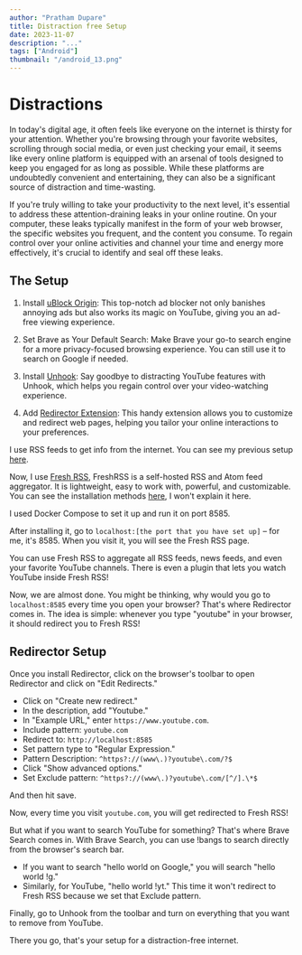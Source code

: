 ```yaml
---
author: "Pratham Dupare"
title: Distraction free Setup
date: 2023-11-07
description: "..."
tags: ["Android"]
thumbnail: "/android_13.png"
---
```


# Distractions

In today's digital age, it often feels like everyone on the internet is thirsty for your attention. Whether you're browsing through your favorite websites, scrolling through social media, or even just checking your email, it seems like every online platform is equipped with an arsenal of tools designed to keep you engaged for as long as possible. While these platforms are undoubtedly convenient and entertaining, they can also be a significant source of distraction and time-wasting.

If you're truly willing to take your productivity to the next level, it's essential to address these attention-draining leaks in your online routine. On your computer, these leaks typically manifest in the form of your web browser, the specific websites you frequent, and the content you consume. To regain control over your online activities and channel your time and energy more effectively, it's crucial to identify and seal off these leaks.

## The Setup

1. Install [uBlock Origin](https://chrome.google.com/webstore/detail/ublock-origin/cjpalhdlnbpafiamejdnhcphjbkeiagm): This top-notch ad blocker not only banishes annoying ads but also works its magic on YouTube, giving you an ad-free viewing experience.

2. Set Brave as Your Default Search: Make Brave your go-to search engine for a more privacy-focused browsing experience. You can still use it to search on Google if needed.

3. Install [Unhook](https://chrome.google.com/webstore/detail/unhook-remove-youtube-rec/khncfooichmfjbepaaaebmommgaepoid): Say goodbye to distracting YouTube features with Unhook, which helps you regain control over your video-watching experience.

4. Add [Redirector Extension](https://chrome.google.com/webstore/detail/redirector/ocgpenflpmgnfapjedencafcfakcekcd): This handy extension allows you to customize and redirect web pages, helping you tailor your online interactions to your preferences.

I use RSS feeds to get info from the internet. You can see my previous setup [here](https://fosspage.com/posts/consume-web-in-a-better-way/).

Now, I use [Fresh RSS](https://freshrss.org/index.html), FreshRSS is a self-hosted RSS and Atom feed aggregator. It is lightweight, easy to work with, powerful, and customizable. You can see the installation methods [here](https://github.com/FreshRSS/FreshRSS/tree/edge), I won't explain it here.

I used Docker Compose to set it up and run it on port 8585.

After installing it, go to `localhost:[the port that you have set up]` – for me, it's 8585.
When you visit it, you will see the Fresh RSS page.

You can use Fresh RSS to aggregate all RSS feeds, news feeds, and even your favorite YouTube channels. There is even a plugin that lets you watch YouTube inside Fresh RSS!

Now, we are almost done. You might be thinking, why would you go to `localhost:8585` every time you open your browser? That's where Redirector comes in. The idea is simple: whenever you type "youtube" in your browser, it should redirect you to Fresh RSS!

## Redirector Setup

Once you install Redirector, click on the browser's toolbar to open Redirector and click on "Edit Redirects."

- Click on "Create new redirect."
- In the description, add "Youtube."
- In "Example URL," enter `https://www.youtube.com`.
- Include pattern: `youtube.com`
- Redirect to: `http://localhost:8585`
- Set pattern type to "Regular Expression."
- Pattern Description: `^https?://(www\.)?youtube\.com/?$`
- Click "Show advanced options."
- Set Exclude pattern: `^https?://(www\.)?youtube\.com/[^/].\*$`

And then hit save.

Now, every time you visit `youtube.com`, you will get redirected to Fresh RSS!

But what if you want to search YouTube for something? That's where Brave Search comes in. With Brave Search, you can use !bangs to search directly from the browser's search bar.

- If you want to search "hello world on Google," you will search "hello world !g."
- Similarly, for YouTube, "hello world !yt." This time it won't redirect to Fresh RSS because we set that Exclude pattern.

Finally, go to Unhook from the toolbar and turn on everything that you want to remove from YouTube.

There you go, that's your setup for a distraction-free internet.
